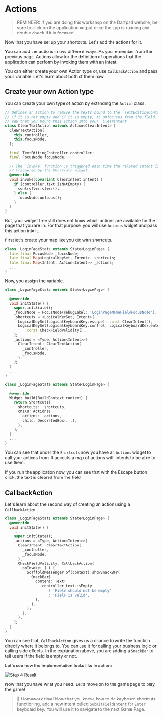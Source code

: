 # Actions

> REMINDER: If you are doing this workshop on the Dartpad website, be sure to click on the application output once the app is running and double check if it is focused.

Now that you have set up your shortcuts. Let's add the actions for it.

You can add the actions in two different ways. As you remember from the previous page, Actions allow for the definition of operations that the application can perform by invoking them with an Intent.

You can either create your own Action type or, use `CallbackAction` and pass your variable. Let's learn about both of them now.

## Create your own Action type

You can create your own type of action by extending the `Action` class.

```dart
// Defines an action to remove the texts bound to the `TextEditingController` 
// if it is not empty and if it is empty, it unfocuses from the field. You can 
// see that you bound this action into your `ClearIntent`.
class ClearTextAction extends Action<ClearIntent> {
  ClearTextAction(
    this.controller,
    this.focusNode,
  );

  final TextEditingController controller;
  final FocusNode focusNode;

  // The `invoke` function is triggered each time the related intent is 
  // triggered by the Shortcuts widget.
  @override
  void invoke(covariant ClearIntent intent) {
    if (controller.text.isNotEmpty) {
      controller.clear();
    } else {
      focusNode.unfocus();
    }
  }
}
```

But, your widget tree still does not know which actions are available for the page that you are in. For that purpose, you will use `Actions` widget and pass this action into it.

First let's create your map like you did with shortcuts.

```dart
class _LoginPageState extends State<LoginPage> {
  late final FocusNode _focusNode;
  late final Map<LogicalKeySet, Intent> _shortcuts;
  late final Map<Intent, Action<Intent>> _actions;
  ...
}
```

Now, you assign the variable.

```dart
class _LoginPageState extends State<LoginPage> {
  ...
  @override
  void initState() {
    super.initState();
    _focusNode = FocusNode(debugLabel: 'LoginPageNameFieldFocusNode');
    _shortcuts = <LogicalKeySet, Intent>{
      LogicalKeySet(LogicalKeyboardKey.escape): const ClearIntent(),
      LogicalKeySet(LogicalKeyboardKey.control, LogicalKeyboardKey.enter):
          const CheckFieldValidity(),
    };
    _actions = <Type, Action<Intent>>{
      ClearIntent: ClearTextAction(
        _controller,
        _focusNode,
      ),
    };
  }
  ...
}
```

```dart
class _LoginPageState extends State<LoginPage> {
  ...
  @override
  Widget build(BuildContext context) {
    return Shortcuts(
      shortcuts: _shortcuts,
      child: Actions(
        actions: _actions,
        child: DecoratedBox(...),
      ),
    );
  }
  ...
}
```

You can see that under the `Shortcuts` now you have an `Actions` widget to call your actions from. It accepts a map of actions with intents to be able to use them.

If you run the application now, you can see that with the Escape button click, the text is cleared from the field.

## CallbackAction

Let's learn about the second way of creating an action using a `CallbackAction`.

```dart
class _LoginPageState extends State<LoginPage> {
  @override
  void initState() {
    ...
    super.initState();
    _actions = <Type, Action<Intent>>{
      ClearIntent: ClearTextAction(
        _controller,
        _focusNode,
      ),
      CheckFieldValidity: CallbackAction(
        onInvoke: (_) {
          ScaffoldMessenger.of(context).showSnackBar(
            SnackBar(
              content: Text(
                _controller.text.isEmpty
                    ? 'Field should not be empty'
                    : 'Field is valid',
              ),
            ),
          );
        },
      ),
    };
  }
}
```

You can see that, `CallbackAction` gives us a chance to write the function directly where it belongs to. You can use it for calling your business logic or calling side effects. In the explanation above, you are adding a `SnackBar` to tell users if the field is empty or not.

Let's see how the implementation looks like in action:

![Step 4 Result](https://raw.githubusercontent.com/salihgueler/keyboard_puzzle_dartpad_workshop/main/step_04/output.gif)

Now that you have what you need. Let's move on to the game page to play the game!

>📝 Homework time! Now that you know, how to do keyboard shortcuts functioning, add a new intent called `SubmitFieldIntent` for `Enter` keyboard key. You will use it to navigate to the next Game Page.
